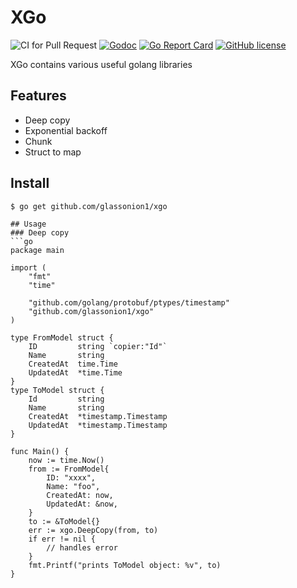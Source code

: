 # XGo

![CI for Pull Request](https://github.com/glassonion1/xgo/workflows/CI%20for%20Pull%20Request/badge.svg)
[![Godoc](https://img.shields.io/badge/godoc-reference-blue)](https://godoc.org/github.com/glassonion1/xgo)
[![Go Report Card](https://goreportcard.com/badge/github.com/glassonion1/xgo)](https://goreportcard.com/report/github.com/glassonion1/xgo)
[![GitHub license](https://img.shields.io/github/license/glassonion1/xgo)](https://github.com/glassonion1/xgo/blob/main/LICENSE)

XGo contains various useful golang libraries

## Features
- Deep copy
- Exponential backoff
- Chunk
- Struct to map

## Install
```
$ go get github.com/glassonion1/xgo

## Usage
### Deep copy
```go
package main

import (
    "fmt"
    "time"

    "github.com/golang/protobuf/ptypes/timestamp"
    "github.com/glassonion1/xgo"
)

type FromModel struct {
    ID         string `copier:"Id"`
    Name       string
    CreatedAt  time.Time
    UpdatedAt  *time.Time
}
type ToModel struct {
    Id         string
    Name       string
    CreatedAt  *timestamp.Timestamp
    UpdatedAt  *timestamp.Timestamp
}

func Main() {
    now := time.Now()
    from := FromModel{
        ID: "xxxx",
        Name: "foo",
        CreatedAt: now,
        UpdatedAt: &now,
    }
    to := &ToModel{}
    err := xgo.DeepCopy(from, to)
    if err != nil {
        // handles error
    }
    fmt.Printf("prints ToModel object: %v", to)
}
```
